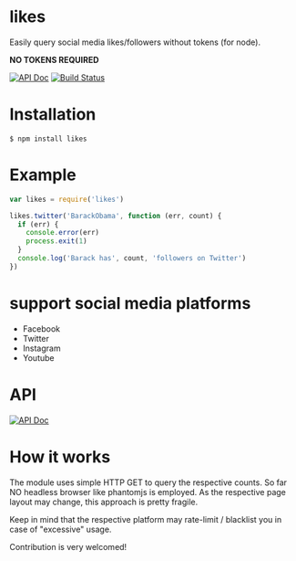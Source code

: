 # likes
Easily query social media likes/followers without tokens (for node).

__NO TOKENS REQUIRED__

[![API Doc](https://doclets.io/lipp/likes/master.svg)](https://doclets.io/lipp/likes/master) [![Build Status](https://travis-ci.org/lipp/likes.svg?branch=master)](https://travis-ci.org/lipp/likes) 

# Installation

    $ npm install likes

# Example

```js
var likes = require('likes')

likes.twitter('BarackObama', function (err, count) {
  if (err) {
    console.error(err)
    process.exit(1)
  }
  console.log('Barack has', count, 'followers on Twitter')
})


```

# support social media platforms

- Facebook
- Twitter
- Instagram
- Youtube

# API

[![API Doc](https://doclets.io/lipp/likes/master.svg)](https://doclets.io/lipp/likes/master)

# How it works

The module uses simple HTTP GET to query the respective counts. So far NO headless browser like phantomjs is employed.
As the respective page layout may change, this approach is pretty fragile.

Keep in mind that the respective platform may rate-limit / blacklist you in case of "excessive" usage.

Contribution is very welcomed!
